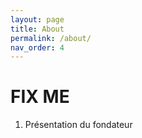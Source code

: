 ```yaml
---
layout: page
title: About
permalink: /about/
nav_order: 4
---
```


<link rel="icon" href="/img/logo.png">


# **FIX ME**

1. Présentation du fondateur